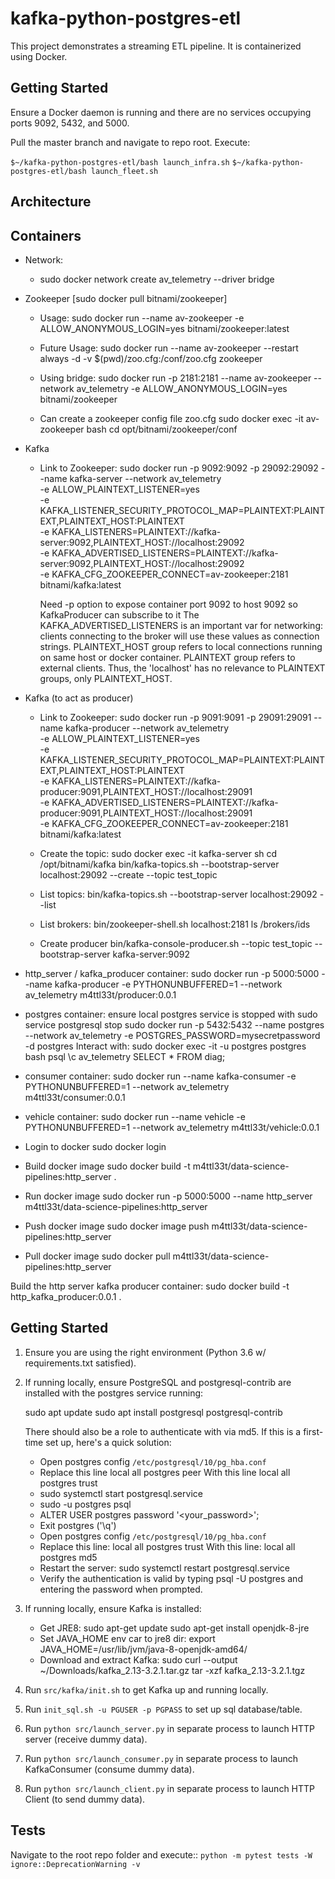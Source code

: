 # kafka-python-postgres-etl

This project demonstrates a streaming ETL pipeline. It is containerized using
Docker.

## Getting Started

Ensure a Docker daemon is running and there are no services occupying ports
9092, 5432, and 5000.

Pull the master branch and navigate to repo root. Execute:

  ``$~/kafka-python-postgres-etl/bash launch_infra.sh``
  ``$~/kafka-python-postgres-etl/bash launch_fleet.sh``

## Architecture



## Containers

- Network:
  - sudo docker network create av_telemetry --driver bridge

- Zookeeper [sudo docker pull bitnami/zookeeper]
  - Usage: sudo docker run --name av-zookeeper -e ALLOW_ANONYMOUS_LOGIN=yes bitnami/zookeeper:latest
  - Future Usage: sudo docker run --name av-zookeeper --restart always -d -v $(pwd)/zoo.cfg:/conf/zoo.cfg zookeeper
  - Using bridge: sudo docker run -p 2181:2181 --name av-zookeeper --network av_telemetry -e ALLOW_ANONYMOUS_LOGIN=yes bitnami/zookeeper

  - Can create a zookeeper config file zoo.cfg
    sudo docker exec -it av-zookeeper bash
    cd opt/bitnami/zookeeper/conf


- Kafka
  - Link to Zookeeper: sudo docker run -p 9092:9092 -p 29092:29092 --name kafka-server --network av_telemetry \
    -e ALLOW_PLAINTEXT_LISTENER=yes \
    -e KAFKA_LISTENER_SECURITY_PROTOCOL_MAP=PLAINTEXT:PLAINTEXT,PLAINTEXT_HOST:PLAINTEXT \
    -e KAFKA_LISTENERS=PLAINTEXT://kafka-server:9092,PLAINTEXT_HOST://localhost:29092 \
    -e KAFKA_ADVERTISED_LISTENERS=PLAINTEXT://kafka-server:9092,PLAINTEXT_HOST://localhost:29092 \
    -e KAFKA_CFG_ZOOKEEPER_CONNECT=av-zookeeper:2181 \
    bitnami/kafka:latest

    Need -p option to expose container port 9092 to host 9092 so KafkaProducer can subscribe to it
    The KAFKA_ADVERTISED_LISTENERS is an important var for networking: clients connecting to the broker
    will use these values as connection strings.
    PLAINTEXT_HOST group refers to local connections running on same host or docker container.
    PLAINTEXT group refers to external clients.
    Thus, the 'localhost' has no relevance to PLAINTEXT groups, only PLAINTEXT_HOST.

- Kafka (to act as producer)
  - Link to Zookeeper: sudo docker run -p 9091:9091 -p 29091:29091 --name kafka-producer --network av_telemetry \
    -e ALLOW_PLAINTEXT_LISTENER=yes \
    -e KAFKA_LISTENER_SECURITY_PROTOCOL_MAP=PLAINTEXT:PLAINTEXT,PLAINTEXT_HOST:PLAINTEXT \
    -e KAFKA_LISTENERS=PLAINTEXT://kafka-producer:9091,PLAINTEXT_HOST://localhost:29091 \
    -e KAFKA_ADVERTISED_LISTENERS=PLAINTEXT://kafka-producer:9091,PLAINTEXT_HOST://localhost:29091 \
    -e KAFKA_CFG_ZOOKEEPER_CONNECT=av-zookeeper:2181 \
    bitnami/kafka:latest


  - Create the topic:
      sudo docker exec -it kafka-server sh
      cd /opt/bitnami/kafka
      bin/kafka-topics.sh --bootstrap-server localhost:29092 --create --topic test_topic
  - List topics:
      bin/kafka-topics.sh --bootstrap-server localhost:29092 --list
  - List brokers:
      bin/zookeeper-shell.sh localhost:2181 ls /brokers/ids
  - Create producer
      bin/kafka-console-producer.sh --topic test_topic --bootstrap-server kafka-server:9092
      

- http_server / kafka_producer container:
  sudo docker run -p 5000:5000 --name kafka-producer -e PYTHONUNBUFFERED=1 --network av_telemetry m4ttl33t/producer:0.0.1

- postgres container:
  ensure local postgres service is stopped with sudo service postgresql stop
  sudo docker run -p 5432:5432 --name postgres --network av_telemetry -e POSTGRES_PASSWORD=mysecretpassword -d postgres
  Interact with:
      sudo docker exec -it -u postgres postgres bash
      psql
      \c av_telemetry
      SELECT * FROM diag;

- consumer container:
  sudo docker run --name kafka-consumer -e PYTHONUNBUFFERED=1 --network av_telemetry m4ttl33t/consumer:0.0.1

- vehicle container:
  sudo docker run --name vehicle -e PYTHONUNBUFFERED=1 --network av_telemetry m4ttl33t/vehicle:0.0.1

- Login to docker
sudo docker login


- Build docker image
sudo docker build -t m4ttl33t/data-science-pipelines:http_server .

- Run docker image
sudo docker run -p 5000:5000 --name http_server m4ttl33t/data-science-pipelines:http_server

- Push docker image
sudo docker image push m4ttl33t/data-science-pipelines:http_server

- Pull docker image
sudo docker pull m4ttl33t/data-science-pipelines:http_server

Build the http server kafka producer container:
 sudo docker build -t http_kafka_producer:0.0.1 .

## Getting Started

1. Ensure you are using the right environment (Python 3.6 w/ requirements.txt satisfied).
2. If running locally, ensure PostgreSQL and postgresql-contrib are installed with the postgres service running:

    sudo apt update
    sudo apt install postgresql postgresql-contrib

    There should also be a role to authenticate with via md5.
    If this is a first-time set up, here's a quick solution:

    - Open postgres config `/etc/postgresql/10/pg_hba.conf`
    - Replace this line
        local   all             postgres                         peer
      With this line
        local   all             postgres                         trust
    - sudo systemctl start postgresql.service
    - sudo -u postgres psql
    - ALTER USER postgres password '<your_password>';
    - Exit postgres ('\q')
    - Open postgres config `/etc/postgresql/10/pg_hba.conf`
    - Replace this line:
         local   all             postgres                         trust
      With this line:
         local   all             postgres                         md5
    - Restart the server: sudo systemctl restart postgresql.service
    - Verify the authentication is valid by typing psql -U postgres and entering the password when prompted.
3. If running locally, ensure Kafka is installed:

   - Get JRE8:
     sudo apt-get update
     sudo apt-get install openjdk-8-jre
   - Set JAVA_HOME env car to jre8 dir:
     export JAVA_HOME=/usr/lib/jvm/java-8-openjdk-amd64/
   - Download and extract Kafka:
     sudo curl --output ~/Downloads/kafka_2.13-3.2.1.tar.gz
     tar -xzf kafka_2.13-3.2.1.tgz

4. Run ``src/kafka/init.sh`` to get Kafka up and running locally.
5. Run ``init_sql.sh -u PGUSER -p PGPASS`` to set up sql database/table.
6. Run ``python src/launch_server.py`` in separate process to launch HTTP server (receive dummy data).
7. Run ``python src/launch_consumer.py`` in separate process to launch KafkaConsumer (consume dummy data).
8. Run ``python src/launch_client.py`` in separate process to launch HTTP Client (to send dummy data).



## Tests

Navigate to the root repo folder and execute::
    ```python -m pytest tests -W ignore::DeprecationWarning -v```
